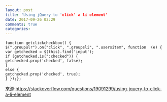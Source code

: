 ```yaml
---
layout: post
title: 'Using jQuery to 'click' a li element'
date: 2017-09-26 02:29
comments: true
categories: 
---
```


	function getclickcheckbox() {        
	$(".groupulr").on("click", ".groupsli", ".usersitem", function 	(e) {
	var getchecked = $(this).find('input');
	if (getchecked.is(":checked")) {
	getchecked.prop('checked', false);
	}
	else {
	getchecked.prop('checked', true);
	} });};

來源:https://stackoverflow.com/questions/19091299/using-jquery-to-click-a-li-element